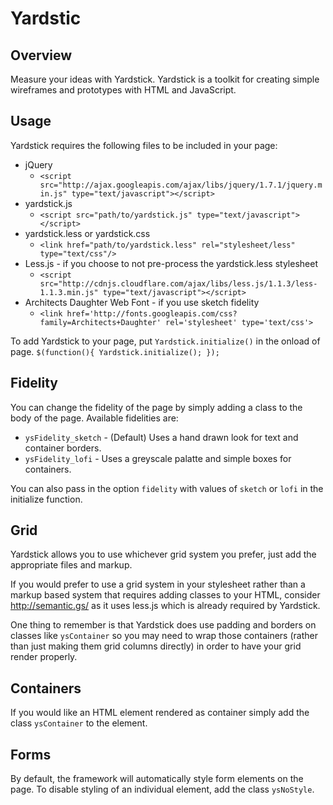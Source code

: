 Yardstic
========

Overview
--------
Measure your ideas with Yardstick. Yardstick is a toolkit for creating simple wireframes and prototypes with HTML and JavaScript.

Usage
-----
Yardstick requires the following files to be included in your page:

* jQuery 
	* `<script src="http://ajax.googleapis.com/ajax/libs/jquery/1.7.1/jquery.min.js" type="text/javascript"></script>`
* yardstick.js 	
	* `<script src="path/to/yardstick.js" type="text/javascript"></script>`
* yardstick.less or yardstick.css 
	* `<link href="path/to/yardstick.less" rel="stylesheet/less" type="text/css"/>`
* Less.js - if you choose to not pre-process the yardstick.less stylesheet 
	* `<script src="http://cdnjs.cloudflare.com/ajax/libs/less.js/1.1.3/less-1.1.3.min.js" type="text/javascript"></script>`
* Architects Daughter Web Font - if you use sketch fidelity 
	* `<link href='http://fonts.googleapis.com/css?family=Architects+Daughter' rel='stylesheet' type='text/css'>`

To add Yardstick to your page, put `Yardstick.initialize()` in the onload of page.
`$(function(){
	Yardstick.initialize();
});`


Fidelity
--------
You can change the fidelity of the page by simply adding a class to the body of the page. Available fidelities are:

* `ysFidelity_sketch` - (Default) Uses a hand drawn look for text and container borders.
* `ysFidelity_lofi` - Uses a greyscale palatte and simple boxes for containers.

You can also pass in the option `fidelity` with values of `sketch` or `lofi` in the initialize function.


Grid
----
Yardstick allows you to use whichever grid system you prefer, just add the appropriate files and markup.

If you would prefer to use a grid system in your stylesheet rather than a markup based system that requires adding classes to your HTML, consider http://semantic.gs/ as it uses less.js which is already required by Yardstick.

One thing to remember is that Yardstick does use padding and borders on classes like `ysContainer` so you may need to wrap those containers (rather than just making them grid columns directly) in order to have your grid render properly.

Containers
----------
If you would like an HTML element rendered as container simply add the class `ysContainer` to the element.

Forms
-----
By default, the framework will automatically style form elements on the page. To disable styling of an individual element, add the class `ysNoStyle`.
